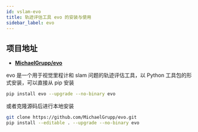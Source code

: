 ```yaml
---
id: vslam-evo
title: 轨迹评估工具 evo 的安装与使用
sidebar_label: evo
---
```


## 项目地址

- **[MichaelGrupp/evo](https://github.com/MichaelGrupp/evo)**

evo 是一个用于视觉里程计和 slam 问题的轨迹评估工具，以 Python 工具包的形式安装，可以直接从 pip 安装

``` bash
pip install evo --upgrade --no-binary evo
```

或者克隆源码后进行本地安装

``` bash
git clone https://github.com/MichaelGrupp/evo.git
pip install --editable . --upgrade --no-binary evo
```


